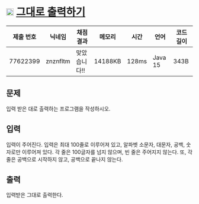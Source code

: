 # <img width="20px"  src="https://d2gd6pc034wcta.cloudfront.net/tier/3.svg" class="solvedac-tier"> [그대로 출력하기](https://www.acmicpc.net/problem/11718) 

| 제출 번호 | 닉네임 | 채점 결과 | 메모리 | 시간 | 언어 | 코드 길이 |
|---|---|---|---|---|---|---|
|77622399|znznfltm|맞았습니다!! |14188KB|128ms|Java 15|343B|

## 문제
<p>입력 받은 대로 출력하는 프로그램을 작성하시오.</p>

## 입력
<p>입력이 주어진다. 입력은 최대 100줄로 이루어져 있고, 알파벳 소문자, 대문자, 공백, 숫자로만 이루어져 있다. 각 줄은 100글자를 넘지 않으며, 빈 줄은 주어지지 않는다. 또, 각 줄은 공백으로 시작하지 않고, 공백으로 끝나지 않는다.</p>

## 출력
<p>입력받은 그대로 출력한다.</p>

